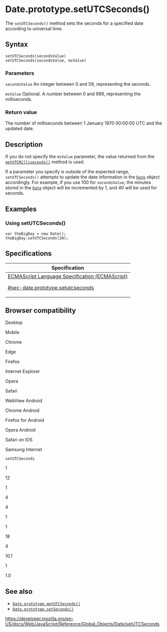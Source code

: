 # Date.prototype.setUTCSeconds()

The `setUTCSeconds()` method sets the seconds for a specified date according to universal time.

## Syntax

    setUTCSeconds(secondsValue)
    setUTCSeconds(secondsValue, msValue)

### Parameters

`secondsValue`
An integer between 0 and 59, representing the seconds.

`msValue`
Optional. A number between 0 and 999, representing the milliseconds.

### Return value

The number of milliseconds between 1 January 1970 00:00:00 UTC and the updated date.

## Description

If you do not specify the `msValue` parameter, the value returned from the [`getUTCMilliseconds()`](getutcmilliseconds) method is used.

If a parameter you specify is outside of the expected range, `setUTCSeconds()` attempts to update the date information in the [`Date`](../date) object accordingly. For example, if you use 100 for `secondsValue`, the minutes stored in the [`Date`](../date) object will be incremented by 1, and 40 will be used for seconds.

## Examples

### Using setUTCSeconds()

    var theBigDay = new Date();
    theBigDay.setUTCSeconds(20);

## Specifications

<table>
<thead>
<tr class="header">
<th>Specification</th>
</tr>
</thead>
<tbody>
<tr class="odd">
<td>
<a href="https://tc39.es/ecma262/#sec-date.prototype.setutcseconds">ECMAScript Language Specification (ECMAScript)
<br/>

<span class="small">#sec-date.prototype.setutcseconds</span>
</a>
</td>
</tr>
</tbody>
</table>

## Browser compatibility

Desktop

Mobile

Chrome

Edge

Firefox

Internet Explorer

Opera

Safari

WebView Android

Chrome Android

Firefox for Android

Opera Android

Safari on IOS

Samsung Internet

`setUTCSeconds`

1

12

1

4

4

1

1

18

4

10.1

1

1.0

## See also

-   [`Date.prototype.getUTCSeconds()`](getutcseconds)
-   [`Date.prototype.setSeconds()`](setseconds)

<a href="https://developer.mozilla.org/en-US/docs/Web/JavaScript/Reference/Global_Objects/Date/setUTCSeconds" class="_attribution-link">https://developer.mozilla.org/en-US/docs/Web/JavaScript/Reference/Global_Objects/Date/setUTCSeconds</a>
